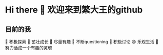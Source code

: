 # Hi there 👋 欢迎来到繁大王的github

## 目前的我

🔭 积极探索
🌱 茁壮成长
👯 尽量有趣
🤔 不断questioning
💬 积极讨论
😄 乐观生活
💃 努力活成一个有趣的灵魂
